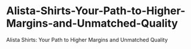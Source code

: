 # Alista-Shirts-Your-Path-to-Higher-Margins-and-Unmatched-Quality
Alista Shirts: Your Path to Higher Margins and Unmatched Quality
